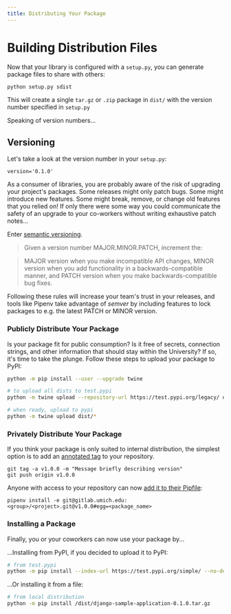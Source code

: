 ```yaml
---
title: Distributing Your Package
---
```


# Building Distribution Files
Now that your library is configured with a `setup.py`, you can generate package files to share with others:

```python
python setup.py sdist
```

This will create a single `tar.gz` or `.zip` package in `dist/` with the version number specified in `setup.py`

Speaking of version numbers...

## Versioning

Let's take a look at the version number in your `setup.py`:
```
version='0.1.0'
```

As a consumer of libraries, you are probably aware of the risk of upgrading your project's packages. Some releases might only patch bugs. Some might introduce new features. Some might break, remove, or change old features that you relied on! If only there were some way you could communicate the safety of an upgrade to your co-workers without writing exhaustive patch notes...

Enter [semantic versioning](https://semver.org/).

> Given a version number MAJOR.MINOR.PATCH, increment the:

> MAJOR version when you make incompatible API changes,
> MINOR version when you add functionality in a backwards-compatible manner, and
> PATCH version when you make backwards-compatible bug fixes.

Following these rules will increase your team's trust in your releases, and tools like Pipenv take advantage of *semver* by including features to lock packages to e.g. the latest PATCH or MINOR version.

### Publicly Distribute Your Package
Is your package fit for public consumption? Is it free of secrets, connection strings, and other information that should stay within the University? If so, it's time to take the plunge. Follow these steps to upload your package to PyPI:

```bash
python -m pip install --user --upgrade twine

# to upload all dists to test.pypi
python -m twine upload --repository-url https://test.pypi.org/legacy/ dist/*

# when ready, upload to pypi
python -m twine upload dist/*
```

### Privately Distribute Your Package
If you think your package is only suited to internal distribution, the simplest option is to add an [annotated tag](https://docs.gitlab.com/ee/university/training/topics/tags.html) to your repository. 
```
git tag -a v1.0.0 -m "Message briefly describing version"
git push origin v1.0.0
```

Anyone with access to your repository can now [add it to their Pipfile](https://docs.pipenv.org/en/latest/basics/#a-note-about-vcs-dependencies):
```
pipenv install -e git@gitlab.umich.edu:<group>/<project>.git@v1.0.0#egg=<package_name>
```

### Installing a Package
Finally, you or your coworkers can now use your package by...

...Installing from PyPI, if you decided to upload it to PyPI:
```bash
# from test.pypi
python -m pip install --index-url https://test.pypi.org/simple/ --no-deps django-sample-application
```

...Or installing it from a file:
```bash
# from local distribution
python -m pip install /dist/django-sample-application-0.1.0.tar.gz
```
